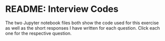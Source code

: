 # README: Interview Codes
The two Jupyter notebook files both show the code used for this exercise as well as the short responses I have written for each question. Click each one for the respective question. 
